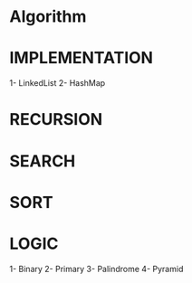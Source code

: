 # Algorithm

# IMPLEMENTATION

1- LinkedList
2- HashMap

# RECURSION

# SEARCH

# SORT

# LOGIC

1- Binary
2- Primary
3- Palindrome
4- Pyramid
